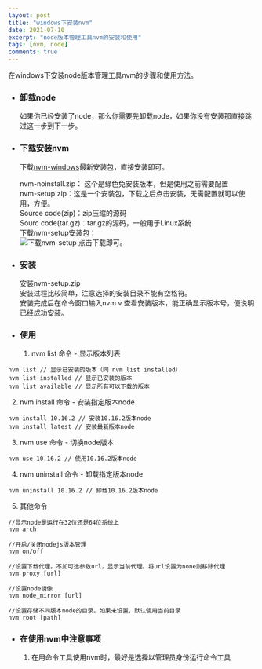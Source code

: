 ```yaml
---
layout: post
title: "windows下安装nvm"
date: 2021-07-10
excerpt: "node版本管理工具nvm的安装和使用"
tags: [nvm, node]
comments: true
---
```


在windows下安装node版本管理工具nvm的步骤和使用方法。  

- ### 卸载node
  如果你已经安装了node，那么你需要先卸载node，如果你没有安装那直接跳过这一步到下一步。
- ### 下载安装nvm
  下载[nvm-windows](https://github.com/coreybutler/nvm-windows/releases)最新安装包，直接安装即可。  
 
  nvm-noinstall.zip： 这个是绿色免安装版本，但是使用之前需要配置  
  nvm-setup.zip：这是一个安装包，下载之后点击安装，无需配置就可以使用，方便。  
  Source code(zip)：zip压缩的源码  
  Sourc code(tar.gz)：tar.gz的源码，一般用于Linux系统    
  下载nvm-setup安装包：    
![下载nvm-setup](https://img-blog.csdnimg.cn/623d26a9b233405289a20da513a37887.png)
  点击下载即可。  

- ### 安装
  安装nvm-setup.zip  
  安装过程比较简单，注意选择的安装目录不能有空格符。    
  安装完成后在命令窗口输入nvm v 查看安装版本，能正确显示版本号，便说明已经成功安装。  
- ### 使用
  1. nvm list 命令 - 显示版本列表
```
nvm list // 显示已安装的版本（同 nvm list installed）
nvm list installed // 显示已安装的版本
nvm list available // 显示所有可以下载的版本
```
  2. nvm install 命令 - 安装指定版本node
```
nvm install 10.16.2 // 安装10.16.2版本node
nvm install latest // 安装最新版本node
```
  3. nvm use 命令 - 切换node版本
```
nvm use 10.16.2 // 使用10.16.2版本node
```
  4. nvm uninstall 命令 - 卸载指定版本node
```
nvm uninstall 10.16.2 // 卸载10.16.2版本node
```
  5. 其他命令  
```
//显示node是运行在32位还是64位系统上
nvm arch 

//开启/关闭nodejs版本管理
nvm on/off

//设置下载代理。不加可选参数url，显示当前代理。将url设置为none则移除代理
nvm proxy [url]

//设置node镜像
nvm node_mirror [url]

//设置存储不同版本node的目录。如果未设置，默认使用当前目录
nvm root [path]
```

- ### 在使用nvm中注意事项
  1. 在用命令工具使用nvm时，最好是选择以管理员身份运行命令工具